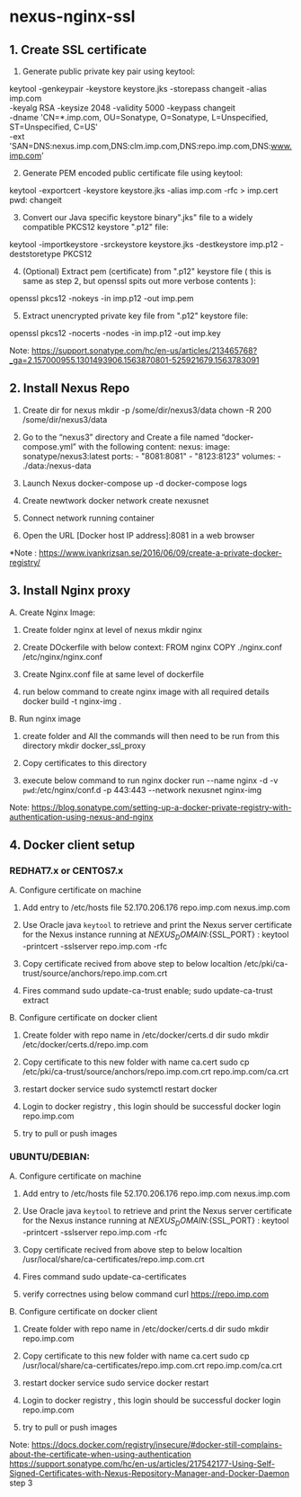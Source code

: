 # nexus-nginx-ssl

## 1. Create SSL certificate

1. Generate public private key pair using keytool:

keytool -genkeypair -keystore keystore.jks -storepass changeit -alias imp.com \
 -keyalg RSA -keysize 2048 -validity 5000 -keypass changeit \
 -dname 'CN=*.imp.com, OU=Sonatype, O=Sonatype, L=Unspecified, ST=Unspecified, C=US' \
 -ext 'SAN=DNS:nexus.imp.com,DNS:clm.imp.com,DNS:repo.imp.com,DNS:www.imp.com'
 
 
2. Generate PEM encoded public certificate file using keytool:

keytool -exportcert -keystore keystore.jks -alias imp.com -rfc > imp.cert
pwd: changeit

3. Convert our Java specific keystore binary".jks" file to a widely compatible PKCS12 keystore ".p12" file:

keytool -importkeystore -srckeystore keystore.jks -destkeystore imp.p12 -deststoretype PKCS12

4. (Optional) Extract pem (certificate) from ".p12" keystore file ( this is same as step 2, but openssl spits out more verbose contents ):

openssl pkcs12 -nokeys -in imp.p12 -out imp.pem

5. Extract unencrypted private key file from ".p12" keystore file:

openssl pkcs12 -nocerts -nodes -in imp.p12 -out imp.key

Note: https://support.sonatype.com/hc/en-us/articles/213465768?_ga=2.157000955.1301493906.1563870801-525921679.1563783091

## 2. Install Nexus Repo

1. Create dir for nexus
    mkdir -p /some/dir/nexus3/data
   chown -R 200 /some/dir/nexus3/data
   
2.  Go to the “nexus3” directory and Create a file named “docker-compose.yml” with the following content:
  nexus:
    image: sonatype/nexus3:latest
    ports:
        - "8081:8081"
        - "8123:8123"
    volumes:
        - ./data:/nexus-data
3. Launch Nexus
   docker-compose up -d
   docker-compose logs
   
4. Create newtwork
   docker network create nexusnet
   
5. Connect network running container
   
6. Open the URL [Docker host IP address]:8081 in a web browser   


*Note : https://www.ivankrizsan.se/2016/06/09/create-a-private-docker-registry/

## 3. Install Nginx proxy
A. Create Nginx Image:
  
1. Create folder nginx at level of nexus
   mkdir nginx
   
2. Create DOckerfile with below context:
   	FROM nginx
	COPY ./nginx.conf /etc/nginx/nginx.conf
	
3. Create Nginx.conf file at same level of dockerfile

4. run below command to create nginx image with all required details
   docker build -t nginx-img .

   
B. Run nginx image 
1. create folder and All the commands will then need to be run from this directory
   mkdir docker_ssl_proxy
   
2.  Copy certificates to this directory
 
3. execute below command to run nginx
   docker run --name nginx -d -v `pwd`:/etc/nginx/conf.d -p 443:443 --network nexusnet nginx-img
   
Note: https://blog.sonatype.com/setting-up-a-docker-private-registry-with-authentication-using-nexus-and-nginx   

## 4. Docker client setup
### REDHAT7.x or CENTOS7.x
A. Configure certificate on machine

1.  Add entry to /etc/hosts file 
    52.170.206.176  repo.imp.com nexus.imp.com

2. Use Oracle java `keytool` to retrieve and print the Nexus server certificate for the Nexus instance running at ${NEXUS_DOMAIN}:${SSL_PORT} :
   keytool -printcert -sslserver repo.imp.com -rfc
	
3. Copy certificate recived from above step to below localtion
   /etc/pki/ca-trust/source/anchors/repo.imp.com.crt
   
4. Fires command 
   sudo update-ca-trust enable; sudo update-ca-trust extract	
   

B. Configure certificate on docker client	

1. Create folder with repo name in /etc/docker/certs.d dir
    sudo mkdir /etc/docker/certs.d/repo.imp.com
	
2. Copy certificate to this new folder with name ca.cert
   sudo cp /etc/pki/ca-trust/source/anchors/repo.imp.com.crt repo.imp.com/ca.crt
 
3.  restart docker service 
   sudo systemctl restart docker

4.  Login to docker registry , this login should be successful
   docker login repo.imp.com 

5. try to pull or push images  


### UBUNTU/DEBIAN:

A. Configure certificate on machine

1.  Add entry to /etc/hosts file 
    52.170.206.176  repo.imp.com nexus.imp.com

2. Use Oracle java `keytool` to retrieve and print the Nexus server certificate for the Nexus instance running at ${NEXUS_DOMAIN}:${SSL_PORT} :
   keytool -printcert -sslserver repo.imp.com -rfc
	
3. Copy certificate recived from above step to below localtion
   /usr/local/share/ca-certificates/repo.imp.com.crt
   
4. Fires command 
   sudo update-ca-certificates	
   
5. verify correctnes using below command
    curl https://repo.imp.com

B. Configure certificate on docker client	

1. Create folder with repo name in /etc/docker/certs.d dir
    sudo mkdir repo.imp.com
	
2. Copy certificate to this new folder with name ca.cert
   sudo cp /usr/local/share/ca-certificates/repo.imp.com.crt repo.imp.com/ca.crt
 
3.  restart docker service 
   sudo service docker restart

4.  Login to docker registry , this login should be successful
   docker login repo.imp.com 

5. try to pull or push images   

Note: https://docs.docker.com/registry/insecure/#docker-still-complains-about-the-certificate-when-using-authentication
      https://support.sonatype.com/hc/en-us/articles/217542177-Using-Self-Signed-Certificates-with-Nexus-Repository-Manager-and-Docker-Daemon step 3
